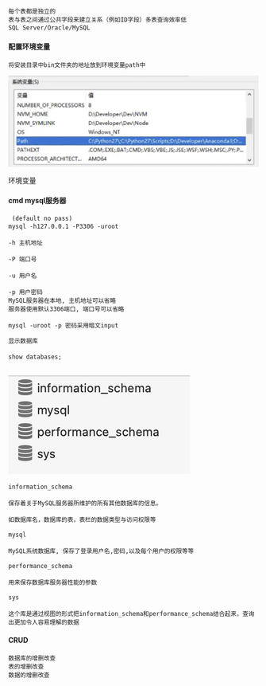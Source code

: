 ```
每个表都是独立的
表与表之间通过公共字段来建立关系（例如ID字段）多表查询效率低
SQL Server/Oracle/MySQL
```


#### 配置环境变量

```
将安装目录中bin文件夹的地址放到环境变量path中
```

![](https://raw.githubusercontent.com/tianran721/img/main/img/20240118160044.png)

环境变量


#### cmd mysql服务器
```
 (default no pass)
mysql -h127.0.0.1 -P3306 -uroot

-h 主机地址

-P 端口号

-u 用户名

-p 用户密码
MySQL服务器在本地, 主机地址可以省略
服务器使用默认3306端口, 端口号可以省略

mysql -uroot -p 密码采用暗文input

```

```
显示数据库

show databases;


```


![](https://raw.githubusercontent.com/tianran721/img/main/img/20240118221620.png)
```
information_schema

保存着关于MySQL服务器所维护的所有其他数据库的信息。

如数据库名，数据库的表，表栏的数据类型与访问权限等
```

```
mysql

MySQL系统数据库, 保存了登录用户名,密码,以及每个用户的权限等等
```

```
performance_schema

用来保存数据库服务器性能的参数
```

```
sys

这个库是通过视图的形式把information_schema和performance_schema结合起来，查询出更加令人容易理解的数据
```

#### CRUD
```
数据库的增删改查
表的增删改查
数据的增删改查
```
